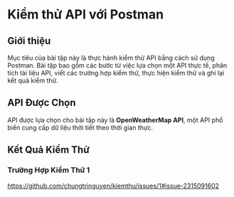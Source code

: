 # Kiểm thử API với Postman

## Giới thiệu
Mục tiêu của bài tập này là thực hành kiểm thử API bằng cách sử dụng Postman. Bài tập bao gồm các bước từ việc lựa chọn một API thực tế, phân tích tài liệu API, viết các trường hợp kiểm thử, thực hiện kiểm thử và ghi lại kết quả kiểm thử.

## API Được Chọn
API được lựa chọn cho bài tập này là **OpenWeatherMap API**, một API phổ biến cung cấp dữ liệu thời tiết theo thời gian thực.
## Kết Quả Kiểm Thử

### Trường Hợp Kiểm Thử 1
https://github.com/chungtringuyen/kiemthu/issues/1#issue-2315091602
